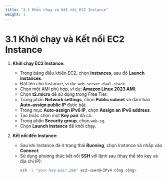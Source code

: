 ```yaml
---
title: "3.1 Khởi chạy và Kết nối EC2 Instance"
weight: 1
---
```


# 3.1 Khởi chạy và Kết nối EC2 Instance

1.  **Khởi chạy EC2 Instance:**
    * Trong bảng điều khiển EC2, chọn **Instances**, sau đó **Launch instances**.
    * Đặt tên cho Instance, ví dụ: `web-server-dual-stack`.
    * Chọn một AMI phù hợp, ví dụ: **Amazon Linux 2023 AMI**.
    * Chọn **t2.micro** để sử dụng trong Free Tier.
    * Trong phần **Network settings**, chọn **Public subnet** và đảm bảo **Auto-assign public IP** được bật.
    * Trong mục **Auto-assign IPv6 IP**, chọn **Assign an IPv6 address**.
    * Tạo hoặc chọn một **Key pair** đã có.
    * Trong phần **Security group**, chọn `web-sg`.
    * Chọn **Launch instance** để khởi chạy.

2.  **Kết nối đến Instance:**
    * Sau khi Instance đã ở trạng thái **Running**, chọn Instance và nhấp vào **Connect**.
    * Sử dụng phương thức kết nối **SSH** với lệnh sau (thay thế tên key và địa chỉ IP):
        ```bash
        ssh -i "your-key-pair.pem" ec2-user@<IPv4 công cộng>
        ```
